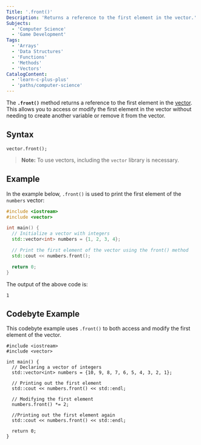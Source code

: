 ```yaml
---
Title: '.front()'
Description: 'Returns a reference to the first element in the vector.'
Subjects:
  - 'Computer Science'
  - 'Game Development'
Tags:
  - 'Arrays'
  - 'Data Structures'
  - 'Functions'
  - 'Methods'
  - 'Vectors'
CatalogContent:
  - 'learn-c-plus-plus'
  - 'paths/computer-science'
---
```


The **`.front()`** method returns a reference to the first element in the [vector](https://www.codecademy.com/resources/docs/cpp/vectors). This allows you to access or modify the first element in the vector without needing to create another variable or remove it from the vector.

## Syntax

```pseudo
vector.front();
```

> **Note:** To use vectors, including the `vector` library is necessary.

## Example

In the example below, `.front()` is used to print the first element of the `numbers` vector:

```cpp
#include <iostream>
#include <vector>

int main() {
  // Initialize a vector with integers
  std::vector<int> numbers = {1, 2, 3, 4};

  // Print the first element of the vector using the front() method
  std::cout << numbers.front();

  return 0;
}
```

The output of the above code is:

```shell
1
```

## Codebyte Example

This codebyte example uses `.front()` to both access and modify the first element of the vector.

```codebyte/cpp
#include <iostream>
#include <vector>

int main() {
  // Declaring a vector of integers
  std::vector<int> numbers = {10, 9, 8, 7, 6, 5, 4, 3, 2, 1};

  // Printing out the first element
  std::cout << numbers.front() << std::endl;

  // Modifying the first element
  numbers.front() *= 2;

  //Printing out the first element again
  std::cout << numbers.front() << std::endl;

  return 0;
}
```
